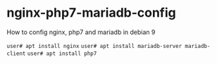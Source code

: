 # nginx-php7-mariadb-config
How to config nginx, php7 and mariadb in debian 9

`user# apt install nginx`
`user# apt install mariadb-server mariadb-client`
`user# apt install php7`
